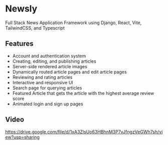 # Newsly
Full Stack News Application Framework using Django, React, Vite, TailwindCSS, and Typescript

## Features
- Account and authentication system
- Creating, editing, and publishing articles
- Server-side rendered article images
- Dynamically routed article pages and edit article pages
- Reviewing and rating articles
- Interactive and responsive UI
- Search page for querying articles
- Featured Article that gets the article with the highest average review score
- Animated login and sign up pages

## Video
https://drive.google.com/file/d/1xA3ZlsUo63HBhnM3P7vJfngzVeGWh7sh/view?usp=sharing
